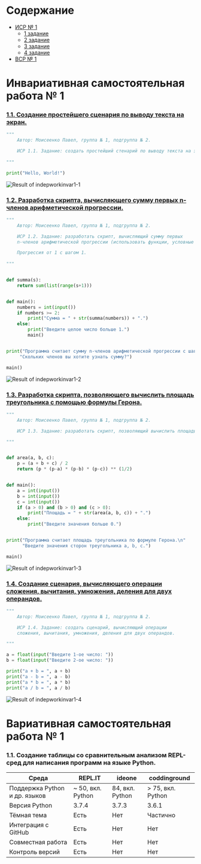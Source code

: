 # Содержание
- [ИСР № 1](#инвариативная-самостоятельная-работа--1)
    - [1 задание](#11-создание-простейшего-сценария-по-выводу-текста-на-экран)
    - [2 задание](#12-разработка-скрипта-вычисляющего-сумму-первых-n-членов-арифметической-прогрессии)
    - [3 задание](#13-разработка-скрипта-позволяющего-вычислить-площадь-треугольника-с-помощью-формулы-герона)
    - [4 задание](#14-создание-сценария-вычисляющего-операции-сложения-вычитания-умножения-деления-для-двух-операндов)
- [ВСР № 1](#вариативная-самостоятельная-работа--1)

# Инвариативная самостоятельная работа № 1
### [1.1. Создание простейшего сценария по выводу текста на экран.](https://repl.it/@Rakleed/programming-indepworkinvar1-1)
```python
"""
    Автор: Моисеенко Павел, группа № 1, подгруппа № 2.

    ИСР 1.1. Задание: создать простейший стенарий по выводу текста на экран.
    
"""

print("Hello, World!")
```
![Result of indepworkinvar1-1](https://github.com/python-basic/sem3-t3-Rakleed/blob/master/src/programming-indepworkinvar1-1-result.png)

### [1.2. Разработка скрипта, вычисляющего сумму первых n-членов арифметической прогрессии.](https://repl.it/@Rakleed/programming-indepworkinvar1-2)
```python
"""
    Автор: Моисеенко Павел, группа № 1, подгруппа № 2.

    ИСР 1.2. Задание: разработать скрипт, вычисляющий сумму первых 
    n-членов арифметической прогрессии (использовать функции, условные операторы).

    Прогрессия от 1 с шагом 1.
    
"""


def summa(s):
    return sum(list(range(s+1)))


def main():
    numbers = int(input())
    if numbers >= 2:
        print("Сумма = " + str(summa(numbers)) + ".")
    else:
        print("Введите целое число больше 1.")
        main()


print("Программа считает сумму n-членов арифметической прогрессии c шагом 1.\n"
     "Скольких членов вы хотите узнать сумму?")

main()
```
![Result of indepworkinvar1-2](https://github.com/python-basic/sem3-t3-Rakleed/blob/master/src/programming-indepworkinvar1-2-result.png)

### [1.3. Разработка скрипта, позволяющего вычислить площадь треугольника с помощью формулы Герона.](https://repl.it/@Rakleed/programming-indepworkinvar1-3)
```python
"""
    Автор: Моисеенко Павел, группа № 1, подгруппа № 2.

    ИСР 1.3. Задание: разработать скрипт, позволяющий вычислить площадь треугольника с помощью формулы Герона.

"""


def area(a, b, c):
    p = (a + b + c) / 2
    return (p * (p-a) * (p-b) * (p-c)) ** (1/2)


def main():
    a = int(input())
    b = int(input())
    c = int(input())
    if (a > 0) and (b > 0) and (c > 0):
        print("Площадь = " + str(area(a, b, c)) + ".")
    else:
        print("Введите значения больше 0.")


print("Программа считает площадь треугольника по формуле Герона.\n"
      "Введите значения сторон треугольника a, b, c.")

main()
```
![Result of indepworkinvar1-3](https://github.com/python-basic/sem3-t3-Rakleed/blob/master/src/programming-indepworkinvar1-3-result.png)

### [1.4. Создание сценария, вычисляющего операции сложения, вычитания, умножения, деления для двух операндов.](https://repl.it/@Rakleed/programming-indepworkinvar1-4)
```python
"""
    Автор: Моисеенко Павел, группа № 1, подгруппа № 2.

    ИСР 1.4. Задание: создать сценарий, вычисляющий операции 
    сложения, вычитания, умножения, деления для двух операндов.

"""

a = float(input("Введите 1-ое число: "))
b = float(input("Введите 2-ое число: "))

print("a + b = ", a + b)
print("a - b = ", a - b)
print("a * b = ", a * b)
print("a / b = ", a / b)
```
![Result of indepworkinvar1-4](https://github.com/python-basic/sem3-t3-Rakleed/blob/master/src/programming-indepworkinvar1-4-result.png)

# Вариативная самостоятельная работа № 1

### 1.1. Создание таблицы со сравнительным анализом REPL-сред для написания программ на языке Python.
| Среда                         | REPL.IT           | ideone          | coddinground      |
|-------------------------------|-------------------|-----------------|-------------------|
| Поддержка Python и др. языков | ~ 50, вкл. Python | 84, вкл. Python | > 75, вкл. Python |
| Версия Python                 | 3.7.4             | 3.7.3           | 3.6.1             |
| Тёмная тема                   | Есть              | Нет             | Частично          |
| Интеграция с GitHub           | Есть              | Нет             | Нет               |
| Совместная работа             | Есть              | Нет             | Нет               |
| Контроль версий               | Есть              | Нет             | Нет               |
